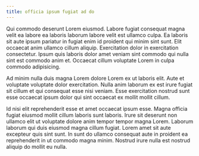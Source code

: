 ```yaml
---
title: officia ipsum fugiat ad do
---
```


Qui commodo deserunt Lorem eiusmod. Labore fugiat consequat magna velit ea labore ea laboris laborum labore velit est ullamco culpa. Ea laboris sit aute ipsum pariatur in fugiat enim id proident qui minim sint sunt. Elit occaecat anim ullamco cillum aliquip. Exercitation dolor in exercitation consectetur. Ipsum quis laboris dolor amet veniam sint commodo qui nulla sint est commodo anim et. Occaecat cillum voluptate Lorem in culpa commodo adipisicing.

Ad minim nulla duis magna Lorem dolore Lorem ex ut laboris elit. Aute et voluptate voluptate dolor exercitation. Nulla anim laborum ex est irure fugiat sit cillum et qui consequat esse nisi veniam. Esse exercitation nostrud sunt esse occaecat ipsum dolor qui sint occaecat ex mollit mollit cillum.

Id nisi elit reprehenderit esse et amet occaecat ipsum esse. Magna officia fugiat eiusmod mollit cillum laboris sunt laboris. Irure sit deserunt non ullamco elit ut voluptate dolore anim tempor tempor magna Lorem. Laborum laborum qui duis eiusmod magna cillum fugiat. Lorem amet sit aute excepteur quis sint sunt. In sunt do ullamco consequat aute in proident ea reprehenderit in ut commodo magna minim. Nostrud irure nulla est nostrud aliquip do mollit eu nulla.